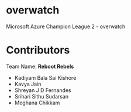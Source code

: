 # overwatch
Microsoft Azure Champion League 2 - overwatch

# Contributors
Team Name: **Reboot Rebels**

* Kadiyam Bala Sai Kishore <br/>
* Kavya Jain <br/>
* Shreyan J D Fernandes <br/>
* Srihari Sithu Sudarsan <br/>
* Meghana Chikkam
